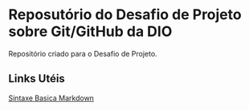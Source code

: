 # Reposutório do Desafio de Projeto sobre Git/GitHub da DIO
Repositório criado para o Desafio de Projeto.

## Links Utéis
[Sintaxe Basica Markdown](https://www.markdownguide.org/basic-syntax/)
